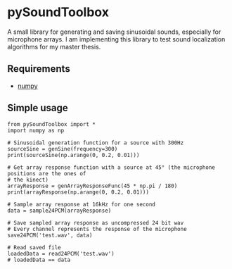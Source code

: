 # pySoundToolbox
A small library for generating and saving sinusoidal sounds, especially for microphone arrays.
I am implementing this library to test sound localization algorithms for my master thesis.

## Requirements
* [numpy](https://github.com/numpy/numpy)

## Simple usage

```
from pySoundToolbox import *
import numpy as np

# Sinusoidal generation function for a source with 300Hz
sourceSine = genSine(frequency=300)
print(sourceSine(np.arange(0, 0.2, 0.01)))

# Get array response function with a source at 45° (the microphone positions are the ones of
# the kinect)
arrayResponse = genArrayResponseFunc(45 * np.pi / 180)
print(arrayResponse(np.arange(0, 0.2, 0.01)))

# Sample array response at 16kHz for one second
data = sample24PCM(arrayResponse)

# Save sampled array response as uncompressed 24 bit wav
# Every channel represents the response of the microphone
save24PCM('test.wav', data)

# Read saved file
loadedData = read24PCM('test.wav')
# loadedData == data
```
